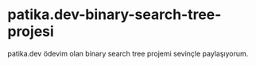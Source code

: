 # patika.dev-binary-search-tree-projesi
patika.dev ödevim olan binary search tree projemi sevinçle paylaşıyorum.
